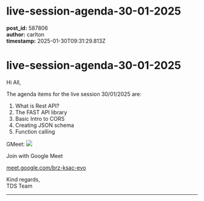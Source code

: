 # live-session-agenda-30-01-2025

**post_id:** 587806  
**author:** carlton  
**timestamp:** 2025-01-30T09:31:29.813Z

# live-session-agenda-30-01-2025

Hi All,

The agenda items for the live session 30/01/2025 are:

1. What is Rest API?
2. The FAST API library
3. Basic Intro to CORS
4. Creating JSON schema
5. Function calling

GMeet: ![](https://ssl.gstatic.com/calendar/images/conferenceproviders/logo_meet_2020q4_192px.svg)

Join with Google Meet

[meet.google.com/brz-ksac-evo](http://meet.google.com/brz-ksac-evo)

Kind regards,  
TDS Team

---

